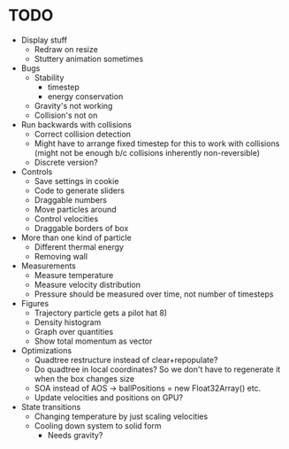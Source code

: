 # TODO    

* Display stuff
    * Redraw on resize
    * Stuttery animation sometimes
* Bugs
    * Stability
        * timestep
        * energy conservation
    * Gravity's not working
    * Collision's not on
* Run backwards with collisions
    * Correct collision detection
    * Might have to arrange fixed timestep for this to work with collisions (might not be enough b/c collisions inherently non-reversible)
    * Discrete version?
* Controls
    * Save settings in cookie
    * Code to generate sliders
    * Draggable numbers
    * Move particles around
    * Control velocities
    * Draggable borders of box
* More than one kind of particle
    * Different thermal energy
    * Removing wall
* Measurements
    * Measure temperature
    * Measure velocity distribution
    * Pressure should be measured over time, not number of timesteps
* Figures
    * Trajectory particle gets a pilot hat 8)
    * Density histogram
    * Graph over quantities
    * Show total momentum as vector
* Optimizations
    * Quadtree restructure instead of clear+repopulate?
    * Do quadtree in local coordinates? So we don't have to regenerate it when the box changes size
    * SOA instead of AOS -> ballPositions = new Float32Array() etc.
    * Update velocities and positions on GPU?
* State transitions
    * Changing temperature by just scaling velocities
    * Cooling down system to solid form
        * Needs gravity?